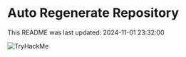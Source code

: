 # Auto Regenerate Repository

This README was last updated: 2024-11-01 23:32:00

 ![TryHackMe](https://tryhackme.com/badge/533634)
